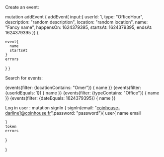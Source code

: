 
Create an event: 

mutation addEvent {
  addEvent(
    input:{
      userId: 1, 
      type: "OfficeHour", 
      description: "random description", 
      location: "random location", 
      name: "Fancy name", 
      happensOn: 1624379395, 
      startsAt: 1624379395, 
      endsAt: 1624379395
    }) {

    event{
      name
      startsAt
    }
    errors
  }
}


Search for events: 

{events(filter: {locationContains: "Omer"}) {
  name
}}
{events(filter: {userIdEquals: 1}) {
  name
}}
{events(filter: {typeContains: "Office"}) {
  name
}}
{events(filter: {dateEquals: 1624379395}) {
  name
}}


Log in user : 
mutation signIn {
  signIn(email: "coinhouse-darline1@coinhouse.fr",password: "password"){
    user{
      name
      email
      
    }
    token
    errors
  }
  
}
